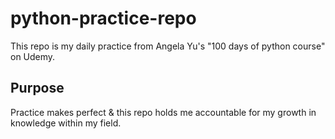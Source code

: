 # python-practice-repo

This repo is my daily practice from Angela Yu's "100 days of python course" on Udemy.

## Purpose

Practice makes perfect & this repo holds me accountable for my growth in knowledge within my field.

